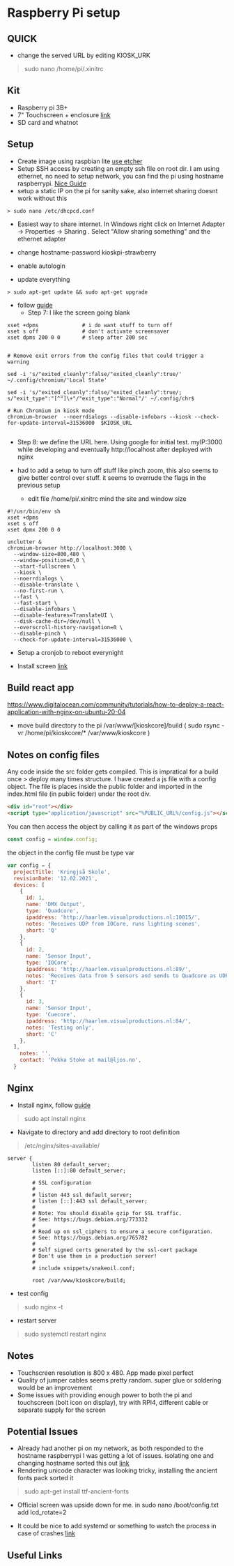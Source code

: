 Raspberry Pi setup
========================

QUICK
------
- change the served URL by editing KIOSK_URK
> sudo nano /home/pi/.xinitrc


Kit
------
- Raspberry pi 3B+
- 7" Touchscreen + enclosure [link][1]
- SD card and whatnot


Setup
-------------
- Create image using raspbian lite [use etcher][2]
- Setup SSH access by creating an empty ssh file on root dir. I am using ethernet, no need to setup network, you can find the pi using hostname raspberrypi. [Nice Guide][3]
- setup a static IP on the pi for sanity sake, also internet sharing doesnt work without this
```
> sudo nano /etc/dhcpcd.conf
```
- Easiest way to share internet. In Windows right click on Internet Adapter -> Properties -> Sharing . Select  "Allow sharing something" and the ethernet adapter

- change hostname-password kioskpi-strawberry
- enable autologin

- update everything
```
> sudo apt-get update && sudo apt-get upgrade
```

- follow [guide][6]
  - Step 7: I like the screen going blank
```
xset +dpms              # i do want stuff to turn off
xset s off              # don't activate screensaver
xset dpms 200 0 0       # sleep after 200 sec


# Remove exit errors from the config files that could trigger a warning

sed -i 's/"exited_cleanly":false/"exited_cleanly":true/' ~/.config/chromium/'Local State'

sed -i 's/"exited_cleanly":false/"exited_cleanly":true/; s/"exit_type":"[^"]\+"/"exit_type":"Normal"/' ~/.config/chr$

# Run Chromium in kiosk mode
chromium-browser  --noerrdialogs --disable-infobars --kiosk --check-for-update-interval=31536000  $KIOSK_URL


```
  - Step 8: we define the URL here. Using google for initial test. myIP:3000 while developing and eventually http://localhost after deployed with nginx

- had to add a setup to turn off stuff like pinch zoom, this also seems to give better control over stuff. it seems to overrude the flags in the previous setup
  - edit file /home/pi/.xinitrc mind the site and window size
```
#!/usr/bin/env sh
xset +dpms
xset s off
xset dpmx 200 0 0

unclutter &
chromium-browser http://localhost:3000 \
  --window-size=800,480 \
  --window-position=0,0 \
  --start-fullscreen \
  --kiosk \
  --noerrdialogs \
  --disable-translate \
  --no-first-run \
  --fast \
  --fast-start \
  --disable-infobars \
  --disable-features=TranslateUI \
  --disk-cache-dir=/dev/null \
  --overscroll-history-navigation=0 \
  --disable-pinch \
  --check-for-update-interval=31536000 \
  ```

- Setup a cronjob to reboot everynight

- Install screen [link][4]

Build react app
-------------------
https://www.digitalocean.com/community/tutorials/how-to-deploy-a-react-application-with-nginx-on-ubuntu-20-04

- move build directory to the pi
/var/www/[kioskcore]/build
( sudo rsync -vr /home/pi/kioskcore/* /var/www/kioskcore )

Notes on config files
----------------------
Any code inside the src folder gets compiled. This is impratical for a build once > deploy many times structure.
I have created a js file with a config object. The file is places inside the public folder
and imported in the index.html file (in public folder) under the root div.

```html
<div id="root"></div>
<script type="application/javascript" src="%PUBLIC_URL%/config.js"></script>
```


You can then access the object by calling it as part of the windows props
```javascript
const config = window.config;
```

the object in the config file must be type var
```javascript
var config = {
  projectTitle: 'Kringjså Skole',
  revisionDate: '12.02.2021',
  devices: [
    {
      id: 1,
      name: 'DMX Output',
      type: 'Quadcore',
      ipaddress: 'http://haarlem.visualproductions.nl:10015/',
      notes: 'Receives UDP from IOCore, runs lighting scenes',
      short: 'Q'
    },
    {
      id: 2,
      name: 'Sensor Input',
      type: 'IOCore',
      ipaddress: 'http://haarlem.visualproductions.nl:89/',
      notes: 'Receives data from 5 sensors and sends to Quadcore as UDP',
      short: 'I'
    },
    {
      id: 3,
      name: 'Sensor Input',
      type: 'Cuecore',
      ipaddress: 'http://haarlem.visualproductions.nl:84/',
      notes: 'Testing only',
      short: 'C'
    },
  ],
    notes: '',
    contact: 'Pekka Stoke at mail@ljos.no',
  }
```

Nginx
-------
- Install nginx, follow [guide][7]
> sudo apt install nginx
- Navigate to directory and add directory to root definition
> /etc/nginx/sites-available/
```
server {
        listen 80 default_server;
        listen [::]:80 default_server;

        # SSL configuration
        #
        # listen 443 ssl default_server;
        # listen [::]:443 ssl default_server;
        #
        # Note: You should disable gzip for SSL traffic.
        # See: https://bugs.debian.org/773332
        #
        # Read up on ssl_ciphers to ensure a secure configuration.
        # See: https://bugs.debian.org/765782
        #
        # Self signed certs generated by the ssl-cert package
        # Don't use them in a production server!
        #
        # include snippets/snakeoil.conf;

        root /var/www/kioskcore/build;
```
- test config
> sudo nginx -t

- restart server
> sudo systemctl restart nginx


Notes
-------
- Touchscreen resolution is 800 x 480. App made pixel perfect
- Quality of jumper cables seems pretty random. super glue or soldering would be an improvement
- Some issues with providing enough power to both the pi and touchscreen (bolt icon on display), try with RPI4, different cable or separate supply for the screen

Potential Issues
----------------
- Already had another pi on my network, as both responded to the hostname raspberrypi I was getting a lot of issues. isolating one and changing hostname sorted this out [link][5]
- Rendering unicode character was looking tricky, installing the ancient fonts pack sorted it
> sudo apt-get install ttf-ancient-fonts
- Official screen was upside down for me. in sudo nano /boot/config.txt add lcd_rotate=2

- It could be nice to add systemd or something to watch the process in case of crashes [link][8]

Useful Links
--------------
[1]: https://no.rs-online.com/web/p/raspberry-pi-screens/1228914/?sra=pstk
[2]: https://www.balena.io/etcher/
[3]: https://www.tomshardware.com/reviews/raspberry-pi-headless-setup-how-to,6028.html
[4]: https://maker-tutorials.com/en/official-raspberry-pi-7-touch-screen-lcd-display-assembly-guide-install-and-tips/
[5]: https://www.tomshardware.com/how-to/raspberry-pi-change-hostname
[6]: https://desertbot.io/blog/raspberry-pi-touchscreen-kiosk-setup
[7]: https://techinjektion.com/deploy-react-app-on-nginx/
[8]: https://raspberrypi.stackexchange.com/questions/104827/start-chromium-on-raspberry-pi-in-kiosk-mode-using-systemd-service-instead-of-th